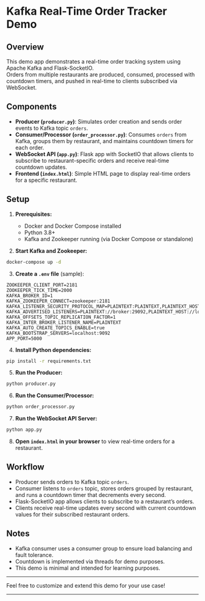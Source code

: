# Kafka Real-Time Order Tracker Demo

## Overview

This demo app demonstrates a real-time order tracking system using Apache Kafka and Flask-SocketIO.  
Orders from multiple restaurants are produced, consumed, processed with countdown timers, and pushed in real-time to clients subscribed via WebSocket.

## Components

- **Producer (`producer.py`)**: Simulates order creation and sends order events to Kafka topic `orders`.
- **Consumer/Processor (`order_processor.py`)**: Consumes `orders` from Kafka, groups them by restaurant, and maintains countdown timers for each order.
- **WebSocket API (`app.py`)**: Flask app with SocketIO that allows clients to subscribe to restaurant-specific orders and receive real-time countdown updates.
- **Frontend (`index.html`)**: Simple HTML page to display real-time orders for a specific restaurant.

## Setup

1. **Prerequisites:**
   - Docker and Docker Compose installed
   - Python 3.8+
   - Kafka and Zookeeper running (via Docker Compose or standalone)

2. **Start Kafka and Zookeeper:**

```bash
docker-compose up -d
```

3. **Create a `.env` file** (sample):

```env
ZOOKEEPER_CLIENT_PORT=2181
ZOOKEEPER_TICK_TIME=2000
KAFKA_BROKER_ID=1
KAFKA_ZOOKEEPER_CONNECT=zookeeper:2181
KAFKA_LISTENER_SECURITY_PROTOCOL_MAP=PLAINTEXT:PLAINTEXT,PLAINTEXT_HOST:PLAINTEXT
KAFKA_ADVERTISED_LISTENERS=PLAINTEXT://broker:29092,PLAINTEXT_HOST://localhost:9092
KAFKA_OFFSETS_TOPIC_REPLICATION_FACTOR=1
KAFKA_INTER_BROKER_LISTENER_NAME=PLAINTEXT
KAFKA_AUTO_CREATE_TOPICS_ENABLE=true
KAFKA_BOOTSTRAP_SERVERS=localhost:9092
APP_PORT=5000
```

4. **Install Python dependencies:**

```bash
pip install -r requirements.txt
```

5. **Run the Producer:**

```bash
python producer.py
```

6. **Run the Consumer/Processor:**

```bash
python order_processor.py
```

7. **Run the WebSocket API Server:**

```bash
python app.py
```

8. **Open `index.html` in your browser** to view real-time orders for a restaurant.

## Workflow

- Producer sends orders to Kafka topic `orders`.
- Consumer listens to `orders` topic, stores orders grouped by restaurant, and runs a countdown timer that decrements every second.
- Flask-SocketIO app allows clients to subscribe to a restaurant’s orders.
- Clients receive real-time updates every second with current countdown values for their subscribed restaurant orders.

## Notes

- Kafka consumer uses a consumer group to ensure load balancing and fault tolerance.
- Countdown is implemented via threads for demo purposes.
- This demo is minimal and intended for learning purposes.

---

Feel free to customize and extend this demo for your use case!

---